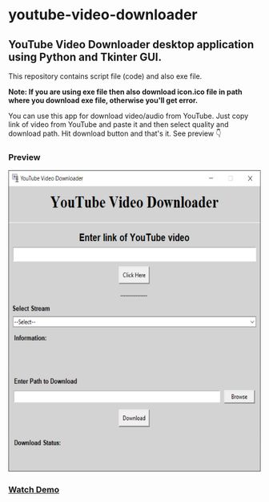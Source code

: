 # youtube-video-downloader
## YouTube Video Downloader desktop application using Python and Tkinter GUI.

This repository contains script file (code) and also exe file. 

<b>Note: If you are using exe file then also download icon.ico file in path where you download exe file, otherwise you'll get error.</b>

You can use this app for download video/audio from YouTube. Just copy link of video from YouTube and paste it and then select quality and download path. Hit download button and that's it. See preview 👇

### Preview
<img src="/dist/preview.png" alt="Preview" title="Preview" width="560" height="600">

### [Watch Demo](/dist/demo.mp4)
